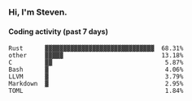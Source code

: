 ### Hi, I'm Steven.

#### Coding activity (past 7 days)
```
Rust      ▓▓▓▓▓▓▓▓▓▓▓▓▓▓▓▓▓▓▓▓▓▓▓▓▓▓▓▓▓▓  68.31%
other     ▓▓▓▓▓                           13.18%
C         ▓▓                               5.87%
Bash      ▓                                4.06%
LLVM      ▓                                3.79%
Markdown  ▓                                2.95%
TOML                                       1.84%
```
